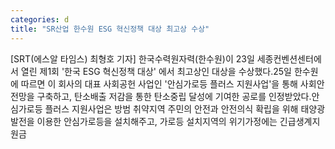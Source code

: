 ```yaml
---
categories: d
title: "SR산업 한수원 ESG 혁신정책 대상 최고상 수상"
---
```

[SRT(에스알 타임스) 최형호 기자] 한국수력원자력(한수원)이 23일 세종컨벤션센터에서 열린 제1회 &#39;한국 ESG 혁신정책 대상&#39; 에서 최고상인 대상을 수상했다.25일 한수원에 따르면 이 회사의 대표 사회공헌 사업인 &#39;안심가로등 플러스 지원사업&#39;을 통해 사회안전망을 구축하고, 탄소배출 저감을 통한 탄소중립 달성에 기여한 공로를 인정받았다.안심가로등 플러스 지원사업은 방범 취약지역 주민의 안전과 안전의식 확립을 위해 태양광발전을 이용한 안심가로등을 설치해주고, 가로등 설치지역의 위기가정에는 긴급생계지원금
